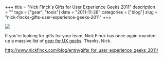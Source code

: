 +++
title = "Nick Finck's Gifts for User Experience Geeks 2011"
description = ""
tags = ["gear", "tools"]
date = "2011-11-28"
categories = ["blog"]
slug = "nick-fincks-gifts-user-experience-geeks-2011"
+++



  <div class="notebook-screenshot"><a href="http://www.nickfinck.com/blog/entry/gifts_for_user_experience_geeks_2011/"><img id='bluga-thumbnail-2547' class='bluga-thumbnail large' src='http://media.konigi.com/bluga/
wt4ed3e065c98d9_large.jpg'/></a></div><p>If you're looking for gifts for your team, Nick Finck has once again rounded up a massive list of <a href="http://www.nickfinck.com/blog/entry/gifts_for_user_experience_geeks_2011/">gear for UX geeks</a>. Thanks, Nick.</p>

    
  <a href="http://www.nickfinck.com/blog/entry/gifts_for_user_experience_geeks_2011/">http://www.nickfinck.com/blog/entry/gifts_for_user_experience_geeks_2011/</a>
